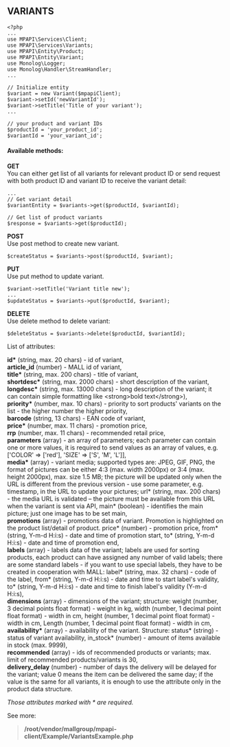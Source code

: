 ## VARIANTS

```
<?php 
...
use MPAPI\Services\Client;
use MPAPI\Services\Variants;
use MPAPI\Entity\Product;
use MPAPI\Entity\Variant;
use Monolog\Logger;
use Monolog\Handler\StreamHandler;
...
``` 

```
// Initialize entity
$variant = new Variant($mpapiClient);
$variant->setId('newVariantId');
$variant->setTitle('Title of your variant');
...

// your product and variant IDs
$productId = 'your_product_id';
$variantId = 'your_variant_id';
``` 
 
#### Available methods: 
**GET**  
You can either get list of all variants for relevant product ID or send request with both product ID and variant ID to receive the variant detail: 
```
...
// Get variant detail
$variantEntity = $variants->get($productId, $variantId);

// Get list of product variants
$response = $variants->get($productId);
```
 
**POST**  
Use post method to create new variant.
```
$createStatus = $variants->post($productId, $variant);
```
 
**PUT**  
Use put method to update variant.
```
$variant->setTitle('Variant title new');
...
$updateStatus = $variants->put($productId, $variant);
```

**DELETE**  
Use delete method to delete variant:
```
$deleteStatus = $variants->delete($productId, $variantId);
```

List of attributes:

__id*__ (string, max. 20 chars) - id of variant,  
__article_id__ (number) - MALL id of variant,  
__title*__ (string, max. 200 chars) - title of variant,  
__shortdesc*__ (string, max. 2000 chars) - short description of the variant,  
__longdesc*__ (string, max. 13000 chars) - long description of the variant; it can contain simple formatting like \<strong\>bold text\</strong\>),  
__priority*__ (number, max. 10 chars) - priority to sort products' variants on the list - the higher number the higher priority,  
__barcode__ (string, 13 chars) - EAN code of variant,  
__price*__ (number, max. 11 chars) - promotion price,   
__rrp__ (number, max. 11 chars) - recommended retail price,  
__parameters__ (array) - an array of parameters; each parameter can contain one or more values, it is required to send values as an array of values, e.g. ['COLOR' => ['red'], 'SIZE' => ['S', 'M', 'L']],  
__media*__ (array) - variant media; supported types are: JPEG, GIF, PNG, the format of pictures can be either 4:3 (max. width 2000px) or 3:4 (max. height 2000px), max. size 1.5 MB; the picture will be updated only when the URL is different from the previous version - use some parameter, e.g. timestamp, in the URL to update your pictures; url* (string, max. 200 chars) - the media URL is validated – the picture must be available from this URL when the variant is sent via API, main* (boolean) - identifies the main picture; just one image has to be set main,  
__promotions__ (array) - promotions data of variant. Promotion is highlighted on the product list/detail of product. price* (number) - promotion price, from* (string, Y-m-d H:i:s) - date and time of promotion start, to* (string, Y-m-d H:i:s) - date and time of promotion end,  
__labels__ (array) - labels data of the variant; labels are used for sorting products, each product can have assigned any number of valid labels; there are some standard labels - if you want to use special labels, they have to be created in cooperation with MALL: label* (string, max. 32 chars) - code of the label, from* (string, Y-m-d H:i:s) - date and time to start label's validity, to* (string, Y-m-d H:i:s) - date and time to finish label's validity (Y-m-d H:i:s),  
__dimensions__ (array) - dimensions of the variant; structure: weight (number, 3 decimal points float format) - weight in kg, width (number, 1 decimal point float format) - width in cm, height (number, 1 decimal point float format) - width in cm, Length (number, 1 decimal point float format) - width in cm,  
__availability*__ (array) - availability of the variant. Structure: status* (string) - status of variant availability, in_stock* (number) - amount of items available in stock (max. 9999),  
__recommended__ (array) - ids of recommended products or variants; max. limit of recommended products/variants is 30,  
__delivery_delay__ (number) - number of days the delivery will be delayed for the variant; value 0 means the item can be delivered the same day; if the value is the same for all variants, it is enough to use the attribute only in the product data structure.  

*Those attributes marked with * are required.* 

See more:
> **/root/vendor/mallgroup/mpapi-client/Example/VariantsExample.php**  

